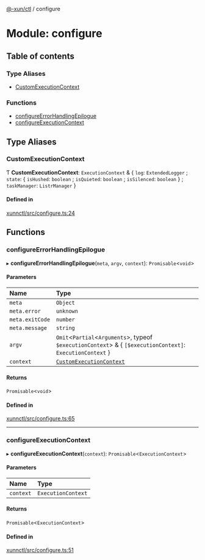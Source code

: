 [@-xun/ctl](../README.md) / configure

# Module: configure

## Table of contents

### Type Aliases

- [CustomExecutionContext](configure.md#customexecutioncontext)

### Functions

- [configureErrorHandlingEpilogue](configure.md#configureerrorhandlingepilogue)
- [configureExecutionContext](configure.md#configureexecutioncontext)

## Type Aliases

### CustomExecutionContext

Ƭ **CustomExecutionContext**: `ExecutionContext` & \{ `log`: `ExtendedLogger` ; `state`: \{ `isHushed`: `boolean` ; `isQuieted`: `boolean` ; `isSilenced`: `boolean`  } ; `taskManager`: `ListrManager`  }

#### Defined in

[xunnctl/src/configure.ts:24](https://github.com/Xunnamius/xunnctl/blob/e4e7e93/src/configure.ts#L24)

## Functions

### configureErrorHandlingEpilogue

▸ **configureErrorHandlingEpilogue**(`meta`, `argv`, `context`): `Promisable`\<`void`\>

#### Parameters

| Name | Type |
| :------ | :------ |
| `meta` | `Object` |
| `meta.error` | `unknown` |
| `meta.exitCode` | `number` |
| `meta.message` | `string` |
| `argv` | `Omit`\<`Partial`\<`Arguments`\>, typeof `$executionContext`\> & \{ `[$executionContext]`: `ExecutionContext`  } |
| `context` | [`CustomExecutionContext`](configure.md#customexecutioncontext) |

#### Returns

`Promisable`\<`void`\>

#### Defined in

[xunnctl/src/configure.ts:65](https://github.com/Xunnamius/xunnctl/blob/e4e7e93/src/configure.ts#L65)

___

### configureExecutionContext

▸ **configureExecutionContext**(`context`): `Promisable`\<`ExecutionContext`\>

#### Parameters

| Name | Type |
| :------ | :------ |
| `context` | `ExecutionContext` |

#### Returns

`Promisable`\<`ExecutionContext`\>

#### Defined in

[xunnctl/src/configure.ts:51](https://github.com/Xunnamius/xunnctl/blob/e4e7e93/src/configure.ts#L51)
